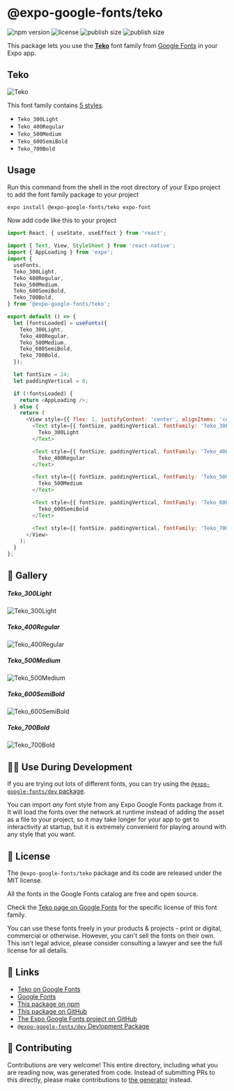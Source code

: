 # @expo-google-fonts/teko

![npm version](https://flat.badgen.net/npm/v/@expo-google-fonts/teko)
![license](https://flat.badgen.net/github/license/expo/google-fonts)
![publish size](https://flat.badgen.net/packagephobia/install/@expo-google-fonts/teko)
![publish size](https://flat.badgen.net/packagephobia/publish/@expo-google-fonts/teko)

This package lets you use the [**Teko**](https://fonts.google.com/specimen/Teko) font family from [Google Fonts](https://fonts.google.com/) in your Expo app.

## Teko

![Teko](./font-family.png)

This font family contains [5 styles](#-gallery).

- `Teko_300Light`
- `Teko_400Regular`
- `Teko_500Medium`
- `Teko_600SemiBold`
- `Teko_700Bold`

## Usage

Run this command from the shell in the root directory of your Expo project to add the font family package to your project
```sh
expo install @expo-google-fonts/teko expo-font
```

Now add code like this to your project
```js
import React, { useState, useEffect } from 'react';

import { Text, View, StyleSheet } from 'react-native';
import { AppLoading } from 'expo';
import {
  useFonts,
  Teko_300Light,
  Teko_400Regular,
  Teko_500Medium,
  Teko_600SemiBold,
  Teko_700Bold,
} from '@expo-google-fonts/teko';

export default () => {
  let [fontsLoaded] = useFonts({
    Teko_300Light,
    Teko_400Regular,
    Teko_500Medium,
    Teko_600SemiBold,
    Teko_700Bold,
  });

  let fontSize = 24;
  let paddingVertical = 6;

  if (!fontsLoaded) {
    return <AppLoading />;
  } else {
    return (
      <View style={{ flex: 1, justifyContent: 'center', alignItems: 'center' }}>
        <Text style={{ fontSize, paddingVertical, fontFamily: 'Teko_300Light' }}>
          Teko_300Light
        </Text>

        <Text style={{ fontSize, paddingVertical, fontFamily: 'Teko_400Regular' }}>
          Teko_400Regular
        </Text>

        <Text style={{ fontSize, paddingVertical, fontFamily: 'Teko_500Medium' }}>
          Teko_500Medium
        </Text>

        <Text style={{ fontSize, paddingVertical, fontFamily: 'Teko_600SemiBold' }}>
          Teko_600SemiBold
        </Text>

        <Text style={{ fontSize, paddingVertical, fontFamily: 'Teko_700Bold' }}>Teko_700Bold</Text>
      </View>
    );
  }
};

```

## 🔡 Gallery

##### Teko_300Light
![Teko_300Light](./Teko_300Light.ttf.png)

##### Teko_400Regular
![Teko_400Regular](./Teko_400Regular.ttf.png)

##### Teko_500Medium
![Teko_500Medium](./Teko_500Medium.ttf.png)

##### Teko_600SemiBold
![Teko_600SemiBold](./Teko_600SemiBold.ttf.png)

##### Teko_700Bold
![Teko_700Bold](./Teko_700Bold.ttf.png)


## 👩‍💻 Use During Development

If you are trying out lots of different fonts, you can try using the [`@expo-google-fonts/dev` package](https://github.com/expo/google-fonts/tree/master/font-packages/dev#readme).

You can import *any* font style from any Expo Google Fonts package from it. It will load the fonts
over the network at runtime instead of adding the asset as a file to your project, so it may take longer
for your app to get to interactivity at startup, but it is extremely convenient
for playing around with any style that you want.

## 📖 License

The `@expo-google-fonts/teko` package and its code are released under the MIT license.

All the fonts in the Google Fonts catalog are free and open source.

Check the [Teko page on Google Fonts](https://fonts.google.com/specimen/Teko) for the specific license of this font family.

You can use these fonts freely in your products & projects - print or digital, commercial or otherwise. However, you can't sell the fonts on their own. This isn't legal advice, please consider consulting a lawyer and see the full license for all details.

## 🔗 Links

- [Teko on Google Fonts](https://fonts.google.com/specimen/Teko)
- [Google Fonts](https://fonts.google.com/)
- [This package on npm](https://www.npmjs.com/package/@expo-google-fonts/teko)
- [This package on GitHub](https://github.com/expo/google-fonts/tree/master/font-packages/teko)
- [The Expo Google Fonts project on GitHub](https://github.com/expo/google-fonts)
- [`@expo-google-fonts/dev` Devlopment Package](https://github.com/expo/google-fonts/tree/master/font-packages/dev)

## 🤝 Contributing

Contributions are very welcome! This entire directory, including what you are reading now, was generated from code. Instead of submitting PRs to this directly, please make contributions to [the generator](https://github.com/expo/google-fonts/tree/master/packages/generator) instead.
